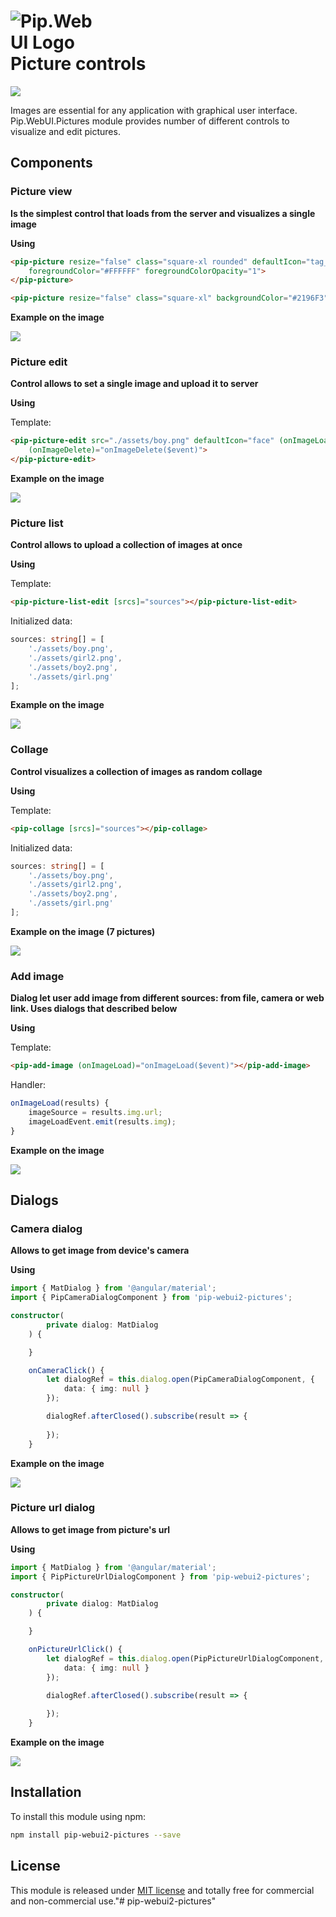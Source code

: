 # <img src="https://github.com/pip-webui/pip-webui/raw/master/doc/Logo.png" alt="Pip.WebUI Logo" style="max-width:30%"> <br/> Picture controls

![](https://img.shields.io/badge/license-MIT-blue.svg)

Images are essential for any application with graphical user interface. Pip.WebUI.Pictures module provides number of different controls to visualize and edit pictures.

## Components

### Picture view 
**Is the simplest control that loads from the server and visualizes a single image**

**Using**

```html
<pip-picture resize="false" class="square-xl rounded" defaultIcon="tag_faces" backgroundColor="#E53935" 
    foregroundColor="#FFFFFF" foregroundColorOpacity="1">
</pip-picture>

<pip-picture resize="false" class="square-xl" backgroundColor="#2196F3" src="./assets/boy.png"></pip-picture>
```

**Example on the image**

<a href="https://github.com/pip-webui2/pip-webui2-pictures/raw/master/doc/images/picture-view.png" style="display: block;">
    <img src="https://github.com/pip-webui2/pip-webui2-pictures/raw/master/doc/images/picture-view.png"/>
</a>

### Picture edit 
**Control allows to set a single image and upload it to server**

**Using**

Template:
```html
<pip-picture-edit src="./assets/boy.png" defaultIcon="face" (onImageLoad)="onImageLoad($event)" 
    (onImageDelete)="onImageDelete($event)">
</pip-picture-edit>
```

**Example on the image**

<a href="https://github.com/pip-webui2/pip-webui2-pictures/raw/master/doc/images/picture-edit.png" style="display: block;">
    <img src="https://github.com/pip-webui2/pip-webui2-pictures/raw/master/doc/images/picture-edit.png"/>
</a>

### Picture list 
**Control allows to upload a collection of images at once** 

**Using**

Template:
```html
<pip-picture-list-edit [srcs]="sources"></pip-picture-list-edit>
```

Initialized data:
```typescript
sources: string[] = [
    './assets/boy.png',
    './assets/girl2.png',
    './assets/boy2.png',
    './assets/girl.png'
];
```

**Example on the image**

<a href="https://github.com/pip-webui2/pip-webui2-pictures/raw/master/doc/images/picture-list.png" style="display: block;">
    <img src="https://github.com/pip-webui2/pip-webui2-pictures/raw/master/doc/images/picture-list.png"/>
</a>

### Collage 
**Control visualizes a collection of images as random collage**

**Using**

Template:
```html
<pip-collage [srcs]="sources"></pip-collage>
```

Initialized data:
```typescript
sources: string[] = [
    './assets/boy.png',
    './assets/girl2.png',
    './assets/boy2.png',
    './assets/girl.png'
];
```

**Example on the image (7 pictures)**

<a href="https://github.com/pip-webui2/pip-webui2-pictures/raw/master/doc/images/collage.png" style="display: block;">
    <img src="https://github.com/pip-webui2/pip-webui2-pictures/raw/master/doc/images/collage.png"/>
</a>

### Add image 
**Dialog let user add image from different sources: from file, camera or web link. Uses dialogs that described below**

**Using**

Template:
```html
<pip-add-image (onImageLoad)="onImageLoad($event)"></pip-add-image>
```

Handler:
```typescript
onImageLoad(results) {
    imageSource = results.img.url;
    imageLoadEvent.emit(results.img);
}
```

**Example on the image**

<a href="https://github.com/pip-webui2/pip-webui2-pictures/raw/master/doc/images/add-image.png" style="display: block;">
    <img src="https://github.com/pip-webui2/pip-webui2-pictures/raw/master/doc/images/add-image.png"/>
</a>

## Dialogs

### Camera dialog

**Allows to get image from device's camera**

**Using**

```typescript
import { MatDialog } from '@angular/material';
import { PipCameraDialogComponent } from 'pip-webui2-pictures';

constructor(
        private dialog: MatDialog
    ) {

    }

    onCameraClick() {
        let dialogRef = this.dialog.open(PipCameraDialogComponent, {
            data: { img: null }
        });

        dialogRef.afterClosed().subscribe(result => {
            
        });
    }
```

**Example on the image**

<a href="https://github.com/pip-webui2/pip-webui2-pictures/raw/master/doc/images/camera-dialog.png" style="display: block;">
    <img src="https://github.com/pip-webui2/pip-webui2-pictures/raw/master/doc/images/camera-dialog.png"/>
</a>

### Picture url dialog

**Allows to get image from picture's url**

**Using**

```typescript
import { MatDialog } from '@angular/material';
import { PipPictureUrlDialogComponent } from 'pip-webui2-pictures';

constructor(
        private dialog: MatDialog
    ) {

    }

    onPictureUrlClick() {
        let dialogRef = this.dialog.open(PipPictureUrlDialogComponent, {
            data: { img: null }
        });

        dialogRef.afterClosed().subscribe(result => {
            
        });
    }
```

**Example on the image**

<a href="https://github.com/pip-webui2/pip-webui2-pictures/raw/master/doc/images/picture-url-dialog.png" style="display: block;">
    <img src="https://github.com/pip-webui2/pip-webui2-pictures/raw/master/doc/images/picture-url-dialog.png"/>
</a>

## Installation

To install this module using npm:

```bash
npm install pip-webui2-pictures --save
```

## <a name="license"></a>License

This module is released under [MIT license](License) and totally free for commercial and non-commercial use."# pip-webui2-pictures" 
